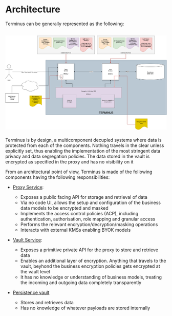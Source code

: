 # Architecture

Terminus can be generally represented as the following:

![General Diagran](./general.png)
---------------

Terminus is by design, a multicomponent decupled systems where data is protected from each of the components. Nothing travels in the clear unless explicitly set, thus enabling the implementation of the most stringent data privacy and data segregation policies. The data stored in the vault is encrypted as specified in the proxy and has no visibility on it

From an architectural point of view, Terminus is made of the following components having the following responsibilities:

- [Proxy Service](./proxy):
    - Exposes a public facing API for storage and retrieval of data
    - Via no code UI, allows the setup and configuration of the business data models to be encrypted and masked
    - Implements the access control policies (ACP), including authentication, authorisation, role mapping and granular access
    - Performs the relevant encryption/decryption/masking operations
    - Interacts with external KMSs enabling BYOK models

- [Vault Service](./vaultservice):
    - Exposes a primitive private API for the proxy to store and retrieve data
    - Enables an additional layer of encryption. Anything that travels to the vault, beyhond the business encryption policies gets encrypted at the vault level
    - It has no knowledge or understanding of business models, treating the incoming and outgoing data completely transparently

- [Persistence vault](./vault)
    - Stores and retrieves data
    - Has no knowledge of whatever payloads are stored internally

